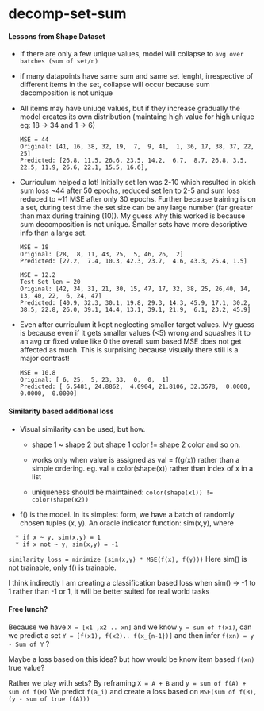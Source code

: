 # decomp-set-sum

#### Lessons from Shape Dataset

* If there are only a few unique values, model will collapse to ``avg over batches (sum of set/n)``

* if many datapoints have same sum and same set lenght, irrespective of different items in the set, collapse will occur because sum decomposition is not unique

* All items may have uniuqe values, but if they increase gradually the model creates its own distribution (maintaing high value for high unique eg: 18 -> 34 and 1 -> 6)

    ```
    MSE = 44
    Original: [41, 16, 38, 32, 19,  7,  9, 41,  1, 36, 17, 38, 37, 22, 25]
    Predicted: [26.8, 11.5, 26.6, 23.5, 14.2,  6.7,  8.7, 26.8, 3.5, 22.5, 11.9, 26.6, 22.1, 15.5, 16.6],
    ```

* Curriculum helped a lot! Initially set len was 2-10 which resulted in okish sum loss ~44 after 50 epochs, reduced set len to 2-5 and sum loss reduced to ~11 MSE after only 30 epochs.
Further because training is on a set, during test time the set size can be any large number (far greater than max during training (10)). 
My guess why this worked is because sum decomposition is not unique. Smaller sets have more descriptive info than a large set.


    ```
    MSE = 18
    Original: [28,  8, 11, 43, 25,  5, 46, 26,  2]
    Predicted: [27.2,  7.4, 10.3, 42.3, 23.7,  4.6, 43.3, 25.4, 1.5]
    ```

    ```
    MSE = 12.2
    Test Set len = 20
    Original: [42, 34, 31, 21, 30, 15, 47, 17, 32, 38, 25, 26,40, 14, 13, 40, 22,  6, 24, 47]
    Predicted: [40.9, 32.3, 30.1, 19.8, 29.3, 14.3, 45.9, 17.1, 30.2, 38.5, 22.8, 26.0, 39.1, 14.4, 13.1, 39.1, 21.9,  6.1, 23.2, 45.9]
    ```

* Even after curriculum it kept neglecting smaller target values. My guess is because even if it gets smaller values (<5) wrong and squashes it to an avg or fixed value like 0 the overall sum based MSE does not get affected as much.
This is surprising because visually there still is a major contrast!

    ```
    MSE = 10.8
    Original: [ 6, 25,  5, 23, 33,  0,  0,  1]
    Predicted: [ 6.5481, 24.8862,  4.0904, 21.8106, 32.3578,  0.0000,  0.0000,  0.0000]
    ```
#### Similarity based additional loss

* Visual similarity can be used, but how.
  * shape 1 ~ shape 2 but shape 1 color != shape 2 color and so on.
  * works only when value is assigned as val = f(g(x)) rather than a simple ordering.
    eg. val = color(shape(x)) rather than index of x in a list

  * uniqueness should be maintained: ``color(shape(x1)) != color(shape(x2))``

* f() is the model. In its simplest form, we have a batch of randomly chosen tuples (x, y).
An oracle indicator function: sim(x,y), where
```
  * if x ~ y, sim(x,y) = 1
  * if x not ~ y, sim(x,y) = -1
```
``similarity_loss = minimize (sim(x,y) * MSE(f(x), f(y)))``
Here sim() is not trainable, only f() is trainable.

I think indirectly I am creating a classification based loss
when sim() -> -1 to 1 rather than -1 or 1, it will be better suited for real world tasks

#### Free lunch?

Because we have ``X = [x1 ,x2 .. xn]`` and we know ``y = sum of f(xi)``, can we predict a set ``Y = [f(x1), f(x2).. f(x_{n-1})]`` and then infer ``f(xn) = y - Sum of Y`` ?

Maybe a loss based on this idea? but how would be know item based ``f(xn)`` true value? 

Rather we play with sets? By reframing ``X = A + B`` and ``y = sum of f(A) + sum of f(B)``
We predict ``f(a_i)`` and create a loss based on
``MSE(sum of f(B), (y - sum of true f(A)))`` 